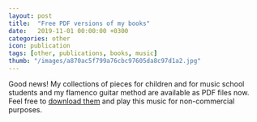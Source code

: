 ```yaml
---
layout: post
title:  "Free PDF versions of my books"
date:   2019-11-01 00:00:00 +0300
categories: other
icon: publication
tags: [other, publications, books, music]
thumb: "/images/a870ac5f799a76cbc97605da8c97d1a2.jpg"
---
```


Good news! My collections of pieces for children and for music school students and my flamenco guitar method are available as PDF files now. Feel free to <a href='/free-books/'>download them</a> and play this music for non-commercial purposes.


